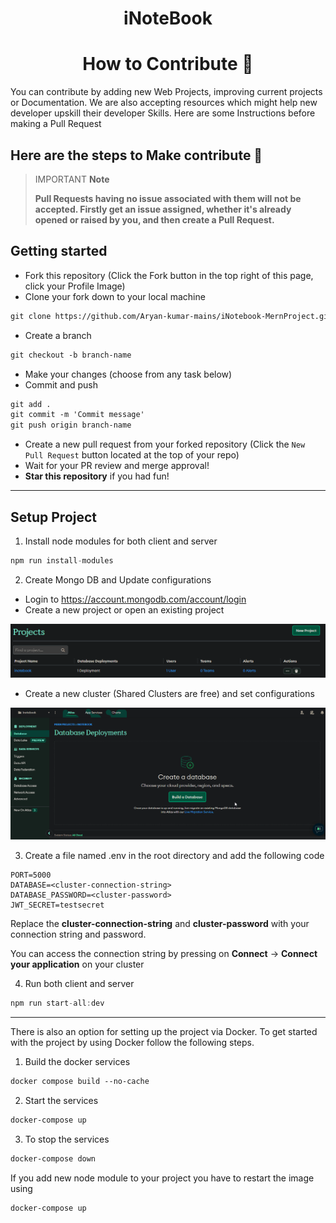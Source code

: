 <h1 align=center>iNoteBook</h1>

<h1 align=center> How to Contribute 🤔 </h1>

You can contribute by adding new Web Projects, improving current projects or Documentation. We are also accepting resources which might help new developer upskill their developer Skills. Here are some Instructions before making a Pull Request

## Here are the steps to Make contribute 👣

> IMPORTANT **Note**
>
> **Pull Requests having no issue associated with them will not be accepted. Firstly get an issue assigned, whether it's already opened or raised by you, and then create a Pull Request.**

## Getting started

- Fork this repository (Click the Fork button in the top right of this page, click your Profile Image)
- Clone your fork down to your local machine

```markdown
git clone https://github.com/Aryan-kumar-mains/iNotebook-MernProject.git
```

- Create a branch

```markdown
git checkout -b branch-name
```

- Make your changes (choose from any task below)
- Commit and push

```markdown
git add .
git commit -m 'Commit message'
git push origin branch-name
```

- Create a new pull request from your forked repository (Click the `New Pull Request` button located at the top of your repo)
- Wait for your PR review and merge approval!
- **Star this repository** if you had fun!

---

## Setup Project

1. Install node modules for both client and server

```javascript
npm run install-modules
```

2. Create Mongo DB and Update configurations

- Login to https://account.mongodb.com/account/login
- Create a new project or open an existing project

<p align="center">
  <img src="assets/readme/mongo-atlas-project-view.png" />
</p>

- Create a new cluster (Shared Clusters are free) and set configurations

![create-cluster](assets/readme/create-cluster.gif)

3. Create a file named .env in the root directory and add the following code

```
PORT=5000
DATABASE=<cluster-connection-string>
DATABASE_PASSWORD=<cluster-password>
JWT_SECRET=testsecret
```

Replace the **cluster-connection-string** and **cluster-password** with your connection string and password.

You can access the connection string by pressing on **Connect** -> **Connect your application** on your cluster

4. Run both client and server

```javascript
npm run start-all:dev
```

<hr/>

There is also an option for setting up the project via Docker. To get started with the project by using Docker follow the following steps.

1. Build the docker services

```markdown
docker compose build --no-cache
```

2. Start the services

```markdown
docker-compose up
```

3. To stop the services

```markdown
docker-compose down
```

If you add new node module to your project you have to restart the image using

```markdown
docker-compose up
```
